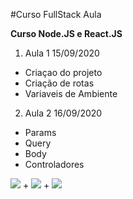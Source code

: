 #Curso FullStack Aula

**Curso Node.JS e React.JS**

1. Aula 1 15/09/2020

- Criaçao do projeto
- Criação de rotas
- Variaveis de Ambiente

2. Aula 2 16/09/2020

- Params
- Query
- Body
- Controladores

![](https://logospng.org/download/vale/logo-vale-256.png) +
![](https://cdn.iconscout.com/icon/free/png-256/node-js-3-1174937.png) +
![](https://bognarjunior.files.wordpress.com/2018/03/if_react-js_logo_1174949.png)
